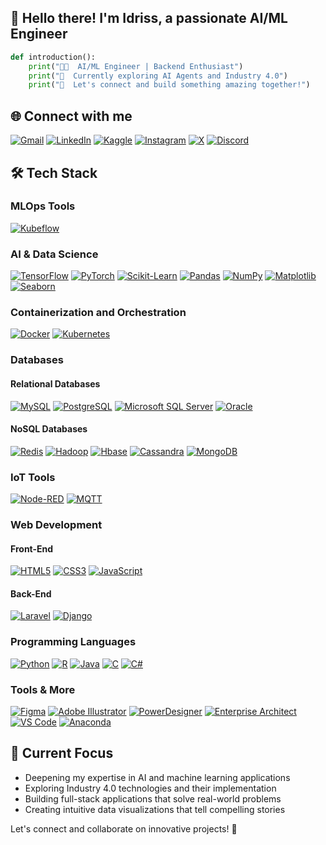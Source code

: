 ## 👋 Hello there! I'm Idriss, a passionate AI/ML Engineer

```python
def introduction():
    print("👨‍💻  AI/ML Engineer | Backend Enthusiast")
    print("🌱  Currently exploring AI Agents and Industry 4.0")
    print("💬  Let's connect and build something amazing together!")
```

## 🌐 Connect with me

[![Gmail](https://img.shields.io/badge/Gmail-D14836?style=for-the-badge&logo=gmail&logoColor=white)](mailto:idrisselhouarii@gmail.com)
[![LinkedIn](https://img.shields.io/badge/LinkedIn-0077B5?style=for-the-badge&logo=linkedin&logoColor=white)](https://linkedin.com/in/idrisselhouari)
[![Kaggle](https://img.shields.io/badge/Kaggle-20BEFF?style=for-the-badge&logo=kaggle&logoColor=white)](https://www.kaggle.com/idrisselhouari)
[![Instagram](https://img.shields.io/badge/Instagram-E4405F?style=for-the-badge&logo=instagram&logoColor=white)](https://instagram.com/idrisselhouari)
[![X](https://img.shields.io/badge/X-000000?style=for-the-badge&logo=x&logoColor=white)](https://twitter.com/idrisselhouari)
[![Discord](https://img.shields.io/badge/Discord-7289DA?style=for-the-badge&logo=discord&logoColor=white)](https://discord.gg/#8103)

## 🛠 Tech Stack

### MLOps Tools
[![Kubeflow](https://img.shields.io/badge/Kubeflow-326CE5?style=flat&logo=kubeflow&logoColor=white)](https://www.kubeflow.org/)
   

### AI & Data Science
[![TensorFlow](https://img.shields.io/badge/TensorFlow-FF6F00?style=flat&logo=tensorflow&logoColor=white)](https://www.tensorflow.org)
[![PyTorch](https://img.shields.io/badge/PyTorch-EE4C2C?style=flat&logo=pytorch&logoColor=white)](https://pytorch.org/)
[![Scikit-Learn](https://img.shields.io/badge/Scikit--Learn-F7931E?style=flat&logo=scikit-learn&logoColor=white)](https://scikit-learn.org/)
[![Pandas](https://img.shields.io/badge/Pandas-150458?style=flat&logo=pandas&logoColor=white)](https://pandas.pydata.org/)
[![NumPy](https://img.shields.io/badge/NumPy-013243?style=flat&logo=numpy&logoColor=white)](https://numpy.org/)
[![Matplotlib](https://img.shields.io/badge/Matplotlib-0080FF?style=flat&logo=matplotlib&logoColor=white)](https://matplotlib.org/)
[![Seaborn](https://img.shields.io/badge/Seaborn-0072B2?style=flat&logo=seaborn&logoColor=white)](https://seaborn.pydata.org/)

### Containerization and Orchestration
[![Docker](https://img.shields.io/badge/Docker-2496ED?style=flat&logo=docker&logoColor=white)](https://www.docker.com/)
[![Kubernetes](https://img.shields.io/badge/Kubernetes-326CE5?style=flat&logo=kubernetes&logoColor=white)](https://kubernetes.io/)

### Databases

#### Relational Databases
[![MySQL](https://img.shields.io/badge/MySQL-4479A1?style=flat&logo=mysql&logoColor=white)](https://www.mysql.com/)
[![PostgreSQL](https://img.shields.io/badge/PostgreSQL-4169E1?style=flat&logo=postgresql&logoColor=white)](https://www.postgresql.org/)
[![Microsoft SQL Server](https://img.shields.io/badge/Microsoft%20SQL%20Server-CC2927?style=flat&logo=microsoft-sql-server&logoColor=white)](https://www.microsoft.com/en-us/sql-server)
[![Oracle](https://img.shields.io/badge/Oracle-F80000?style=flat&logo=oracle&logoColor=white)](https://www.oracle.com/database/)

#### NoSQL Databases
[![Redis](https://img.shields.io/badge/Redis-DC382D?style=flat&logo=redis&logoColor=white)](https://redis.io/)
[![Hadoop](https://img.shields.io/badge/Hadoop-273544?style=flat&logo=apache-hadoop&logoColor=white)](https://hadoop.apache.org/)
[![Hbase](https://img.shields.io/badge/Hbase-7A7A7A?style=flat&logo=apache-hbase&logoColor=white)](https://hbase.apache.org/)
[![Cassandra](https://img.shields.io/badge/Cassandra-1287A5?style=flat&logo=apache-cassandra&logoColor=white)](https://cassandra.apache.org/)
[![MongoDB](https://img.shields.io/badge/MongoDB-4EA94B?style=flat&logo=mongodb&logoColor=white)](https://www.mongodb.com/)

### IoT Tools
[![Node-RED](https://img.shields.io/badge/Node--RED-8F0000?style=flat&logo=node-red&logoColor=white)](https://nodered.org/)
[![MQTT](https://img.shields.io/badge/MQTT-660066?style=flat&logo=mqtt&logoColor=white)](https://mqtt.org/)

### Web Development

#### Front-End
[![HTML5](https://img.shields.io/badge/HTML5-E34F26?style=flat&logo=html5&logoColor=white)](https://www.w3.org/html/)
[![CSS3](https://img.shields.io/badge/CSS3-1572B6?style=flat&logo=css3&logoColor=white)](https://www.w3schools.com/css/)
[![JavaScript](https://img.shields.io/badge/JavaScript-F7DF1E?style=flat&logo=javascript&logoColor=white)](https://developer.mozilla.org/en-US/docs/Web/JavaScript)

#### Back-End
[![Laravel](https://img.shields.io/badge/Laravel-FF2D20?style=flat&logo=laravel&logoColor=white)](https://laravel.com/)
[![Django](https://img.shields.io/badge/Django-092E20?style=flat&logo=django&logoColor=white)](https://www.djangoproject.com/)

### Programming Languages
[![Python](https://img.shields.io/badge/Python-3776AB?style=flat&logo=python&logoColor=white)](https://www.python.org/)
[![R](https://img.shields.io/badge/R-276FC1?style=flat&logo=r&logoColor=white)](https://www.r-project.org/)
[![Java](https://img.shields.io/badge/Java-007396?style=flat&logo=java&logoColor=white)](https://www.java.com/)
[![C](https://img.shields.io/badge/C-00599C?style=flat&logo=c&logoColor=white)](https://www.cprogramming.com/)
[![C#](https://img.shields.io/badge/C%23-239120?style=flat&logo=c-sharp&logoColor=white)](https://www.microsoft.com/net/csharp)

### Tools & More
[![Figma](https://img.shields.io/badge/Figma-F24E1E?style=flat&logo=figma&logoColor=white)](https://www.figma.com/)
[![Adobe Illustrator](https://img.shields.io/badge/Adobe%20Illustrator-FF9A00?style=flat&logo=adobe-illustrator&logoColor=white)](https://www.adobe.com/products/illustrator.html)
[![PowerDesigner](https://img.shields.io/badge/PowerDesigner-000000?style=flat&logo=sap&logoColor=white)](https://www.sap.com/products/erwin-data-modeler.html)
[![Enterprise Architect](https://img.shields.io/badge/Enterprise%20Architect-000000?style=flat&logo=sparxsystems&logoColor=white)](https://sparxsystems.com/)
[![VS Code](https://img.shields.io/badge/VS%20Code-0078D4?style=flat&logo=visual-studio-code&logoColor=white)](https://code.visualstudio.com/)
[![Anaconda](https://img.shields.io/badge/Anaconda-44A833?style=flat&logo=anaconda&logoColor=white)](https://www.anaconda.com/)
 <!-- 
### 📈 GitHub Stats & Metrics
<div align="center">
  <img src="https://github-readme-stats.vercel.app/api?username=idrisselhouari&show_icons=true&theme=light&count_private=true&include_all_commits=true&hide_title=true" alt="Idriss's GitHub Stats" />
  

  <img src="https://github-readme-stats.vercel.app/api/top-langs/?username=idrisselhouari&layout=compact&theme=light&hide_border=true&langs_count=10" alt="Idriss's Top Languages" />
</div>

## 🌟 Fun Facts & Achievements
<div align="center">
  <a href="https://github.com/ryo-ma/github-profile-trophy">
    <img src="https://github-profile-trophy.vercel.app/?username=idrisselhouari&theme=light&column=3&no-frame=true" alt="Idriss's GitHub Trophy" />
  </a>
</div>

## 🔄 GitHub Activity Graph
<div align="center">
  <img src="https://github-readme-activity-graph.cyclic.app/graph?username=idrisselhouari&bg_color=ffffff&color=333333&line=00FF00&point=333333&area=true&hide_border=true" alt="GitHub Activity Graph" />
</div>

## 📅 GitHub Streak
<div align="center">
  <img src="https://github-readme-streak-stats.herokuapp.com/?user=idrisselhouari&theme=light&hide_border=true" alt="Idriss's GitHub Streak" />
</div>
-->

## 🎯 Current Focus
- Deepening my expertise in AI and machine learning applications
- Exploring Industry 4.0 technologies and their implementation
- Building full-stack applications that solve real-world problems
- Creating intuitive data visualizations that tell compelling stories

Let's connect and collaborate on innovative projects! 🚀
